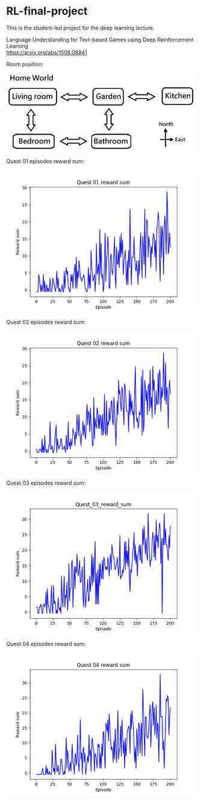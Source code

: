 # RL-final-project

This is the student-led project for the deep learning lecture.  

Language Understanding for Text-based Games using Deep Reinforcement Learning  
https://arxiv.org/abs/1506.08941


Room position:  

![alt text](https://github.com/DenpaBoy/RL-final-project/blob/Stable-success-v1/images/Home%20world.png)


Quest 01 episodes reward sum:

![alt text](https://github.com/DenpaBoy/RL-final-project/blob/Stable-success-v1/images/Quest_01_reward_sum.png)

Quest 02 episodes reward sum:

![alt text](https://github.com/DenpaBoy/RL-final-project/blob/Stable-success-v1/images/Quest_02_reward_sum.png)

Quest 03 episodes reward sum:

![alt text](https://github.com/DenpaBoy/RL-final-project/blob/Stable-success-v1/images/Quest_03_reward_sum.png)

Quest 04 episodes reward sum:

![alt text](https://github.com/DenpaBoy/RL-final-project/blob/Stable-success-v1/images/Quest_04_reward_sum.png)


